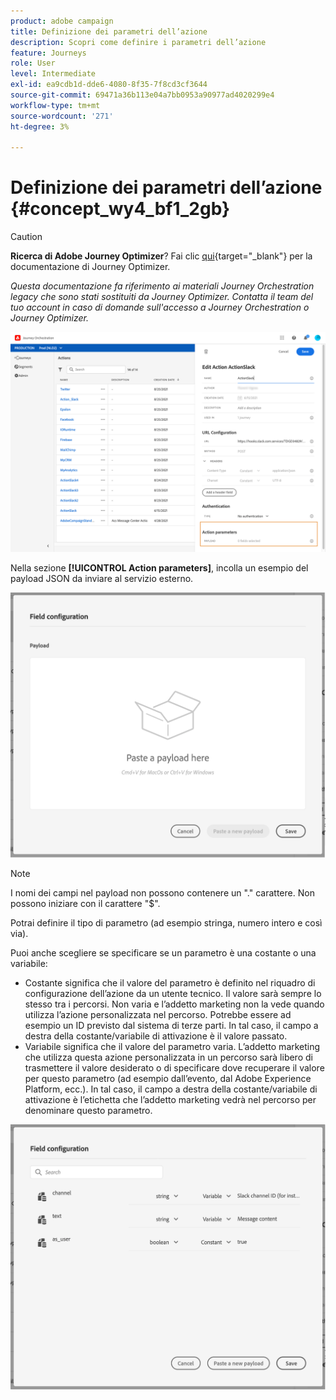 ```yaml
---
product: adobe campaign
title: Definizione dei parametri dell’azione
description: Scopri come definire i parametri dell’azione
feature: Journeys
role: User
level: Intermediate
exl-id: ea9cdb1d-dde6-4080-8f35-7f8cd3cf3644
source-git-commit: 69471a36b113e04a7bb0953a90977ad4020299e4
workflow-type: tm+mt
source-wordcount: '271'
ht-degree: 3%

---
```


# Definizione dei parametri dell’azione {#concept_wy4_bf1_2gb}


>[!CAUTION]
>
>**Ricerca di Adobe Journey Optimizer**? Fai clic [qui](https://experienceleague.adobe.com/it/docs/journey-optimizer/using/ajo-home){target="_blank"} per la documentazione di Journey Optimizer.
>
>
>_Questa documentazione fa riferimento ai materiali Journey Orchestration legacy che sono stati sostituiti da Journey Optimizer. Contatta il team del tuo account in caso di domande sull&#39;accesso a Journey Orchestration o Journey Optimizer._


![](../assets/messageparameterssection.png)

Nella sezione **[!UICONTROL Action parameters]**, incolla un esempio del payload JSON da inviare al servizio esterno.

![](../assets/customactionpayloadmessage.png)

>[!NOTE]
>
>I nomi dei campi nel payload non possono contenere un &quot;.&quot; carattere. Non possono iniziare con il carattere &quot;$&quot;.

Potrai definire il tipo di parametro (ad esempio stringa, numero intero e così via).

Puoi anche scegliere se specificare se un parametro è una costante o una variabile:

* Costante significa che il valore del parametro è definito nel riquadro di configurazione dell’azione da un utente tecnico. Il valore sarà sempre lo stesso tra i percorsi. Non varia e l’addetto marketing non la vede quando utilizza l’azione personalizzata nel percorso. Potrebbe essere ad esempio un ID previsto dal sistema di terze parti. In tal caso, il campo a destra della costante/variabile di attivazione è il valore passato.
* Variabile significa che il valore del parametro varia. L’addetto marketing che utilizza questa azione personalizzata in un percorso sarà libero di trasmettere il valore desiderato o di specificare dove recuperare il valore per questo parametro (ad esempio dall’evento, dal Adobe Experience Platform, ecc.). In tal caso, il campo a destra della costante/variabile di attivazione è l’etichetta che l’addetto marketing vedrà nel percorso per denominare questo parametro.

![](../assets/customactionpayloadmessage2.png)
